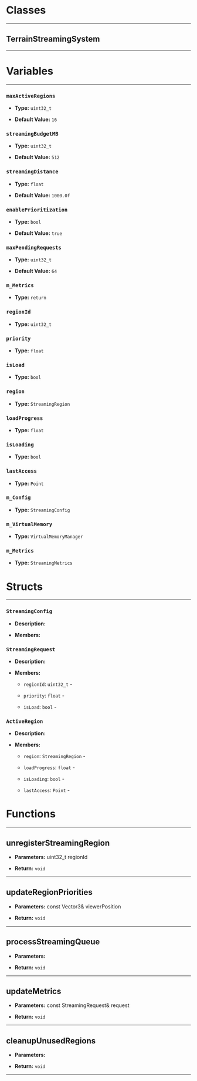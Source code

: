 # Classes
---

## TerrainStreamingSystem
---




# Variables
---

### `maxActiveRegions`

- **Type:** `uint32_t`

- **Default Value:** `16`



### `streamingBudgetMB`

- **Type:** `uint32_t`

- **Default Value:** `512`



### `streamingDistance`

- **Type:** `float`

- **Default Value:** `1000.0f`



### `enablePrioritization`

- **Type:** `bool`

- **Default Value:** `true`



### `maxPendingRequests`

- **Type:** `uint32_t`

- **Default Value:** `64`



### `m_Metrics`

- **Type:** `return`



### `regionId`

- **Type:** `uint32_t`



### `priority`

- **Type:** `float`



### `isLoad`

- **Type:** `bool`



### `region`

- **Type:** `StreamingRegion`



### `loadProgress`

- **Type:** `float`



### `isLoading`

- **Type:** `bool`



### `lastAccess`

- **Type:** `Point`



### `m_Config`

- **Type:** `StreamingConfig`



### `m_VirtualMemory`

- **Type:** `VirtualMemoryManager`



### `m_Metrics`

- **Type:** `StreamingMetrics`




# Structs
---

### `StreamingConfig`

- **Description:** 

- **Members:**



### `StreamingRequest`

- **Description:** 

- **Members:**

  - `regionId`: `uint32_t` - 

  - `priority`: `float` - 

  - `isLoad`: `bool` - 



### `ActiveRegion`

- **Description:** 

- **Members:**

  - `region`: `StreamingRegion` - 

  - `loadProgress`: `float` - 

  - `isLoading`: `bool` - 

  - `lastAccess`: `Point` - 




# Functions
---

## unregisterStreamingRegion



- **Parameters:** uint32_t regionId

- **Return:** `void`

---

## updateRegionPriorities



- **Parameters:** const Vector3& viewerPosition

- **Return:** `void`

---

## processStreamingQueue



- **Parameters:** 

- **Return:** `void`

---

## updateMetrics



- **Parameters:** const StreamingRequest& request

- **Return:** `void`

---

## cleanupUnusedRegions



- **Parameters:** 

- **Return:** `void`

---
